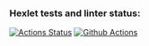 ### Hexlet tests and linter status:
[![Actions Status](https://github.com/PolinaVoronczova/php-project-48/workflows/hexlet-check/badge.svg)](https://github.com/PolinaVoronczova/php-project-48/actions)
[![Github Actions](https://github.com/PolinaVoronczova/php-project-48/workflows/genDiff.yml/badge.svg)](https://github.com/PolinaVoronczova/php-project-48/actions)